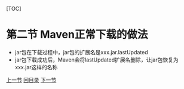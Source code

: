[TOC]

# 第二节 Maven正常下载的做法

- jar包在下载过程中，jar包的扩展名是xxx.jar.lastUpdated
- jar包下载成功后，Maven会将lastUpdated扩展名删除，让jar包恢复为xxx.jar这样的名称



[上一节](verse01.html) [回目录](index.html) [下一节](verse03.html)